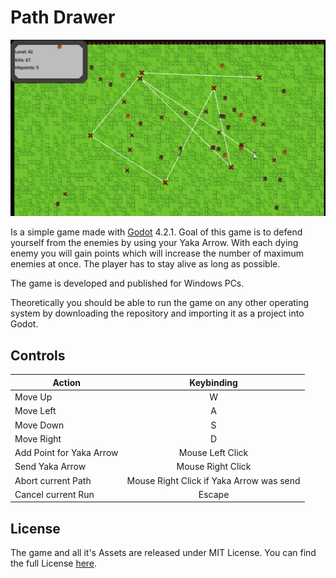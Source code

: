 # Path Drawer

![](./documentation/ingame.png)

Is a simple game made with [Godot](https://godotengine.org/) 4.2.1. Goal of this game is to defend yourself from the enemies by using your Yaka Arrow. With each dying enemy you will gain points which will increase the number of maximum enemies at once. The player has to stay alive as long as possible.

The game is developed and published for Windows PCs.

Theoretically you should be able to run the game on any other operating system by downloading the repository and importing it as a project into Godot.

## Controls

| Action                   |                Keybinding                |
| ------------------------ | :--------------------------------------: |
| Move Up                  |                    W                     |
| Move Left                |                    A                     |
| Move Down                |                    S                     |
| Move Right               |                    D                     |
| Add Point for Yaka Arrow |             Mouse Left Click             |
| Send Yaka Arrow          |            Mouse Right Click             |
| Abort current Path       | Mouse Right Click if Yaka Arrow was send |
| Cancel current Run       |                  Escape                  |


## License
The game and all it's Assets are released under MIT License. You can find the full License [here](LICENSE.md).
